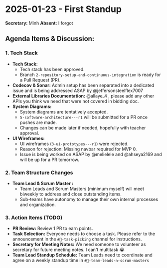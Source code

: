 # 2025-01-23 - First Standup

**Secretary:** Minh
**Absent:** I forgot

## **Agenda Items & Discussion:**

### **1. Tech Stack**
* **Tech Stack:**
  * Tech stack has been approved.
  * Branch `2-repository-setup-and-continuous-integration` is ready for a Pull Request (PR).
* **Codecov & Sonar:** Admin setup has been separated into a dedicated issue and is being addressed ASAP by @jeffersonsteelflex7007
* **External Libraries Documentation:** @allaye_4 , please add any other APIs you think we need that were not covered in bidding doc.
* **System Diagrams:**
  * System diagrams are tentatively accepted.
  * `5-software-architecture---r1` will be submitted for a PR once pushes are made.
  * Changes can be made later if needed, hopefully with teacher approval.
* **UI Wireframes:**
  * UI wireframes (`3-ui-prototypes---r1`) were rejected.
  * Reason for rejection: Missing navbar required for MVP 0.
  * Issue is being worked on ASAP by @melielele  and @ahseya2169  and will be up for a PR tomorrow.

### **2. Team Structure Changes**

* **Team Lead & Scrum Master :**
  * Team Leads and Scrum Masters (minimum myself) will meet biweekly to address and close outstanding items.
  * Sub-teams have autonomy to manage their own internal processes and organization.

### **3. Action Items (TODO)**

* **PR Review:** Review 1 PR to earn points.
* **Task Selection:** Everyone needs to choose a task. Please refer to the announcement in the  `#🤝-task-picking` channel for instructions.
* **Secretary for Meeting Notes:** We need someone to volunteer as secretary for future meeting notes. I can't multitask 😭
* **Team Lead Standup Schedule:** Team Leads need to coordinate and agree on a weekly standup time in `#👑-team-leads-n-scrum-masters`

